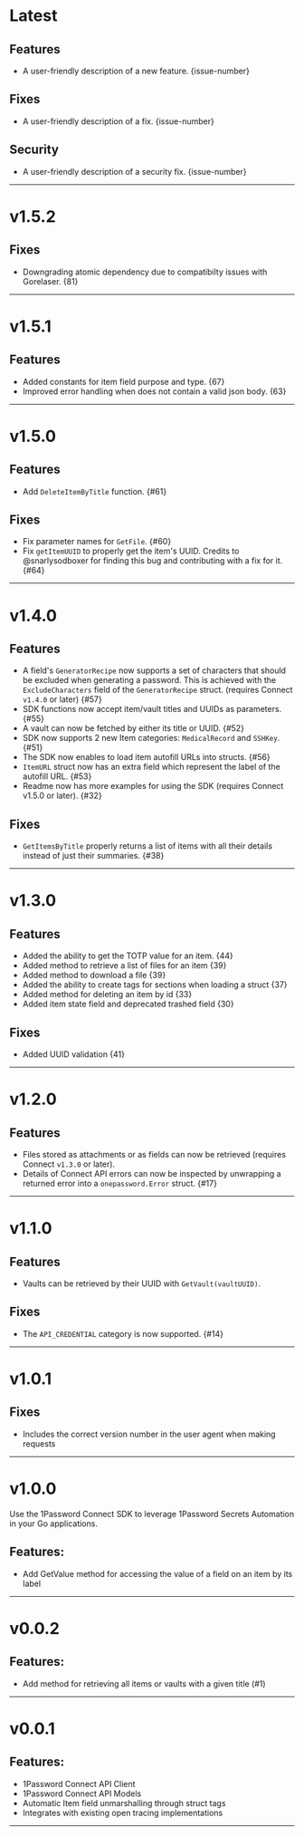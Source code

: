 [//]: # (START/LATEST)
# Latest

## Features
  * A user-friendly description of a new feature. {issue-number}

## Fixes
 * A user-friendly description of a fix. {issue-number}

## Security
 * A user-friendly description of a security fix. {issue-number}

---

[//]: # (START/v1.5.2)
# v1.5.2
## Fixes
 * Downgrading atomic dependency due to compatibilty issues with Gorelaser. {81}

---

[//]: # (START/v1.5.1)
# v1.5.1

## Features
  * Added constants for item field purpose and type. {67}
  * Improved error handling when does not contain a valid json body. {63}
---

[//]: # (START/v1.5.0)
# v1.5.0

## Features

- Add `DeleteItemByTitle` function. {#61}

## Fixes

- Fix parameter names for `GetFile`. {#60}
- Fix `getItemUUID` to properly get the item's UUID. Credits to @snarlysodboxer for finding this bug and contributing with a fix for it. {#64}

---

[//]: # "START/v1.4.0"

# v1.4.0

## Features

- A field's `GeneratorRecipe` now supports a set of characters that should be excluded when generating a password. This is achieved with the `ExcludeCharacters` field of the `GeneratorRecipe` struct. (requires Connect `v1.4.0` or later) {#57}
- SDK functions now accept item/vault titles and UUIDs as parameters. {#55}
- A vault can now be fetched by either its title or UUID. {#52}
- SDK now supports 2 new Item categories: `MedicalRecord` and `SSHKey`. {#51}
- The SDK now enables to load item autofill URLs into structs. {#56}
- `ItemURL` struct now has an extra field which represent the label of the autofill URL. {#53}
- Readme now has more examples for using the SDK (requires Connect v1.5.0 or later). {#32}

## Fixes

- `GetItemsByTitle` properly returns a list of items with all their details instead of just their summaries. {#38}

---

[//]: # "START/v1.3.0"

# v1.3.0

## Features

- Added the ability to get the TOTP value for an item. {44}
- Added method to retrieve a list of files for an item {39}
- Added method to download a file {39}
- Added the ability to create tags for sections when loading a struct {37}
- Added method for deleting an item by id {33}
- Added item state field and deprecated trashed field {30}

## Fixes

- Added UUID validation {41}

---

[//]: # "START/v1.2.0"

# v1.2.0

## Features

- Files stored as attachments or as fields can now be retrieved (requires Connect `v1.3.0` or later).
- Details of Connect API errors can now be inspected by unwrapping a returned error into a `onepassword.Error` struct. {#17}

---

[//]: # "START/v1.1.0"

# v1.1.0

## Features

- Vaults can be retrieved by their UUID with `GetVault(vaultUUID)`.

## Fixes

- The `API_CREDENTIAL` category is now supported. {#14}

---

[//]: # "START/v1.0.1"

# v1.0.1

## Fixes

- Includes the correct version number in the user agent when making requests

---

[//]: # "START/v1.0.0"

# v1.0.0

Use the 1Password Connect SDK to leverage 1Password Secrets Automation in your Go applications.

## Features:

- Add GetValue method for accessing the value of a field on an item by its label

---

[//]: # "START/v0.0.2"

# v0.0.2

## Features:

- Add method for retrieving all items or vaults with a given title (#1)

---

[//]: # "START/v0.0.1"

# v0.0.1

## Features:

- 1Password Connect API Client
- 1Password Connect API Models
- Automatic Item field unmarshalling through struct tags
- Integrates with existing open tracing implementations

---

